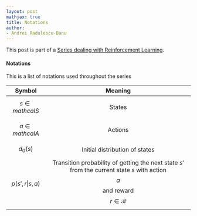 ```yaml
---
layout: post
mathjax: true
title: Notations
author:
- Andrei Radulescu-Banu
---
```


This post is part of a [Series dealing with Reinforcement Learning](/machine_learning/rl/introduction_to_reinforcement_learning).

#### Notations

This is a list of notations used throughout the series

| Symbol | Meaning |
| :-----:|:-------:|
| $$s \in mathcal{S}$$ | States |
| $$a \in mathcal{A}$$ | Actions |
| $$d_0(s)$$ | Initial distribution of states |
| $$p(s', r \vert s, a)$$ | Transition probability of getting the next state $s'$ from the current state $s$ with action $$a$$ and reward $$r \in \mathcal{R}$$ |
